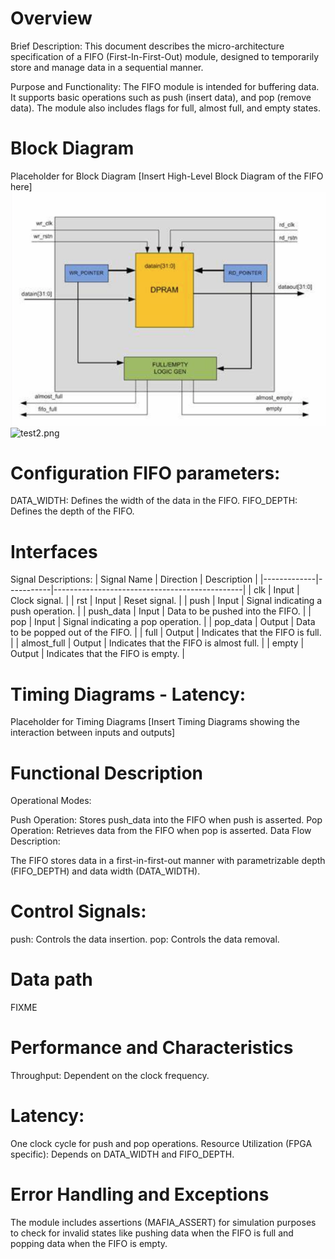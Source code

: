 # Overview
Brief Description:
This document describes the micro-architecture specification of a FIFO (First-In-First-Out) module, designed to temporarily store and manage data in a sequential manner.

Purpose and Functionality:
The FIFO module is intended for buffering data. It supports basic operations such as push (insert data), and pop (remove data). The module also includes flags for full, almost full, and empty states.

# Block Diagram
Placeholder for Block Diagram
[Insert High-Level Block Diagram of the FIFO here]
![2024-01-31-11-44-31.png](/snapshots/2024-01-31-11-44-31.png)
![test2.png](/drawio/test2.png)

# Configuration FIFO parameters:
DATA_WIDTH: Defines the width of the data in the FIFO.
FIFO_DEPTH: Defines the depth of the FIFO.

# Interfaces
Signal Descriptions:
| Signal Name | Direction | Description                                   |
|-------------|-----------|-----------------------------------------------|
| clk         | Input     | Clock signal.                                 |
| rst         | Input     | Reset signal.                                 |
| push        | Input     | Signal indicating a push operation.           |
| push_data   | Input     | Data to be pushed into the FIFO.              |
| pop         | Input     | Signal indicating a pop operation.            |
| pop_data    | Output    | Data to be popped out of the FIFO.            |
| full        | Output    | Indicates that the FIFO is full.              |
| almost_full | Output    | Indicates that the FIFO is almost full.       |
| empty       | Output    | Indicates that the FIFO is empty.             |


# Timing Diagrams - Latency:
Placeholder for Timing Diagrams
[Insert Timing Diagrams showing the interaction between inputs and outputs]

# Functional Description
Operational Modes:

Push Operation: Stores push_data into the FIFO when push is asserted.
Pop Operation: Retrieves data from the FIFO when pop is asserted.
Data Flow Description:

The FIFO stores data in a first-in-first-out manner with parametrizable depth (FIFO_DEPTH) and data width (DATA_WIDTH).

# Control Signals:
push: Controls the data insertion.
pop: Controls the data removal.

# Data path
FIXME

# Performance and Characteristics
Throughput:
Dependent on the clock frequency.

# Latency:
One clock cycle for push and pop operations.
Resource Utilization (FPGA specific):
Depends on DATA_WIDTH and FIFO_DEPTH.

# Error Handling and Exceptions
The module includes assertions (MAFIA_ASSERT) for simulation purposes to check for invalid states like pushing data when the FIFO is full and popping data when the FIFO is empty.
